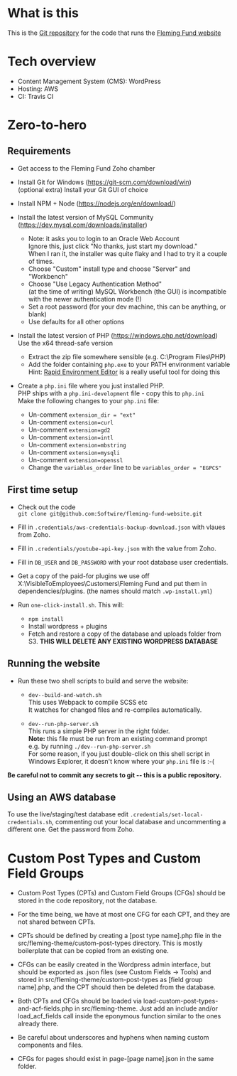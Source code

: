# What is this
This is the [Git repository](https://en.wikipedia.org/wiki/Git) for the code that runs the [Fleming Fund website](http://www.flemingfund.org)

# Tech overview
* Content Management System (CMS): WordPress
* Hosting: AWS
* CI: Travis CI

# Zero-to-hero

## Requirements
* Get access to the Fleming Fund Zoho chamber

* Install Git for Windows (https://git-scm.com/download/win)  
  (optional extra) Install your Git GUI of choice

* Install NPM + Node (https://nodejs.org/en/download/)

* Install the latest version of MySQL Community (https://dev.mysql.com/downloads/installer)
  * Note: it asks you to login to an Oracle Web Account  
    Ignore this, just click "No thanks, just start my download."  
    When I ran it, the installer was quite flaky and I had to try it a couple of times.
  * Choose "Custom" install type and choose "Server" and "Workbench"
  * Choose "Use Legacy Authentication Method"  
    (at the time of writing) MySQL Workbench (the GUI) is incompatible with the newer authentication mode (!)
  * Set a root password (for your dev machine, this can be anything, or blank)
  * Use defaults for all other options

* Install the latest version of PHP (https://windows.php.net/download)  
  Use the x64 thread-safe version
  * Extract the zip file somewhere sensible (e.g. C:\Program Files\PHP)
  * Add the folder containing `php.exe` to your PATH environment variable  
    Hint: [Rapid Environment Editor](https://www.rapidee.com/en/download) is a really useful tool for doing this

* Create a `php.ini` file where you just installed PHP.  
  PHP ships with a `php.ini-development` file - copy this to `php.ini`  
  Make the following changes to your `php.ini` file:
  * Un-comment `extension_dir = "ext"`
  * Un-comment `extension=curl`
  * Un-comment `extension=gd2`
  * Un-comment `extension=intl`
  * Un-comment `extension=mbstring`
  * Un-comment `extension=mysqli`
  * Un-comment `extension=openssl`
  * Change the `variables_order` line to be `variables_order = "EGPCS"`

## First time setup

* Check out the code  
  `git clone git@github.com:Softwire/fleming-fund-website.git`

* Fill in `.credentials/aws-credentials-backup-download.json` with vlaues from Zoho.

* Fill in `.credentials/youtube-api-key.json` with the value from Zoho.

* Fill in `DB_USER` and `DB_PASSWORD` with your root database user credentials.

* Get a copy of the paid-for plugins we use off X:\VisibleToEmployees\Customers\Fleming Fund and put them in dependencies/plugins.
(the names should match `.wp-install.yml`)

* Run `one-click-install.sh`. This will:
  * `npm install`
  * Install wordpress + plugins
  * Fetch and restore a copy of the database and uploads folder from S3.
    **THIS WILL DELETE ANY EXISTING WORDPRESS DATABASE**

## Running the website

* Run these two shell scripts to build and serve the website:
  * `dev--build-and-watch.sh`  
  This uses Webpack to compile SCSS etc  
  It watches for changed files and re-compiles automatically.

  * `dev--run-php-server.sh`  
  This runs a simple PHP server in the right folder.  
  **Note:** this file must be run from an existing command prompt  
  e.g. by running `./dev--run-php-server.sh`  
  For some reason, if you just double-click on this shell script in Windows Explorer, it doesn't know where your `php.ini` file is :-(

**Be careful not to commit any secrets to git -- this is a public repository.**


## Using an AWS database

To use the live/staging/test database edit `.credentials/set-local-credentials.sh`, commenting out your local database and
uncommenting a different one. Get the password from Zoho.


# Custom Post Types and Custom Field Groups

* Custom Post Types (CPTs) and Custom Field Groups (CFGs) should be stored in the code repository, not the database.

* For the time being, we have at most one CFG for each CPT, and they are not shared between CPTs.

* CPTs should be defined by creating a [post type name].php file in the src/fleming-theme/custom-post-types directory. This is mostly boilerplate that can be copied from an existing one.

* CFGs can be easily created in the Wordpress admin interface, but should be exported as .json files (see Custom Fields -> Tools) and stored in src/fleming-theme/custom-post-types as [field group name].php, and the CPT should then be deleted from the database.

* Both CPTs and CFGs should be loaded via load-custom-post-types-and-acf-fields.php in src/fleming-theme. Just add an include and/or load_acf_fields call inside the eponymous function similar to the ones already there.

* Be careful about underscores and hyphens when naming custom components and files.

* CFGs for pages should exist in page-[page name].json in the same folder.